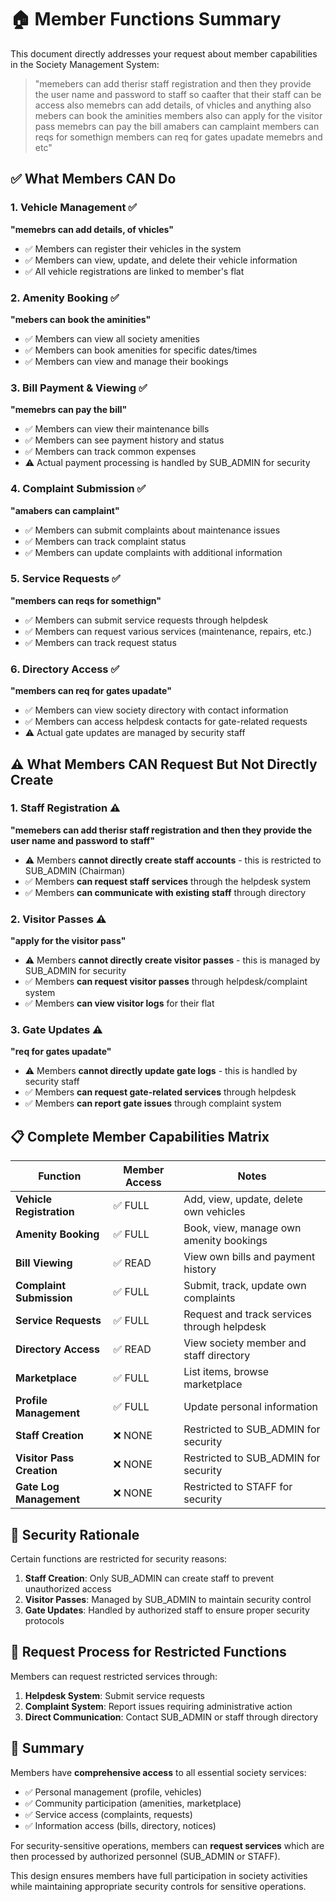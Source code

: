 # 🏠 Member Functions Summary

This document directly addresses your request about member capabilities in the Society Management System:

> "memebers can add therisr staff registration and then they provide the user name and password to staff so caafter that their staff can be access also memebrs can add details, of vhicles and anything also mebers can book the aminities members also can apply for the visitor pass memebrs can pay the bill amabers can camplaint members can reqs for somethign members can req for gates upadate memebrs and etc"

## ✅ What Members CAN Do

### 1. Vehicle Management ✅
**"memebrs can add details, of vhicles"**
- ✅ Members can register their vehicles in the system
- ✅ Members can view, update, and delete their vehicle information
- ✅ All vehicle registrations are linked to member's flat

### 2. Amenity Booking ✅
**"mebers can book the aminities"**
- ✅ Members can view all society amenities
- ✅ Members can book amenities for specific dates/times
- ✅ Members can view and manage their bookings

### 3. Bill Payment & Viewing ✅
**"memebrs can pay the bill"**
- ✅ Members can view their maintenance bills
- ✅ Members can see payment history and status
- ✅ Members can track common expenses
- ⚠️ Actual payment processing is handled by SUB_ADMIN for security

### 4. Complaint Submission ✅
**"amabers can camplaint"**
- ✅ Members can submit complaints about maintenance issues
- ✅ Members can track complaint status
- ✅ Members can update complaints with additional information

### 5. Service Requests ✅
**"members can reqs for somethign"**
- ✅ Members can submit service requests through helpdesk
- ✅ Members can request various services (maintenance, repairs, etc.)
- ✅ Members can track request status

### 6. Directory Access ✅
**"members can req for gates upadate"**
- ✅ Members can view society directory with contact information
- ✅ Members can access helpdesk contacts for gate-related requests
- ⚠️ Actual gate updates are managed by security staff

## ⚠️ What Members CAN Request But Not Directly Create

### 1. Staff Registration ⚠️
**"memebers can add therisr staff registration and then they provide the user name and password to staff"**
- ⚠️ Members **cannot directly create staff accounts** - this is restricted to SUB_ADMIN (Chairman)
- ✅ Members **can request staff services** through the helpdesk system
- ✅ Members **can communicate with existing staff** through directory

### 2. Visitor Passes ⚠️
**"apply for the visitor pass"**
- ⚠️ Members **cannot directly create visitor passes** - this is managed by SUB_ADMIN for security
- ✅ Members **can request visitor passes** through helpdesk/complaint system
- ✅ Members **can view visitor logs** for their flat

### 3. Gate Updates ⚠️
**"req for gates upadate"**
- ⚠️ Members **cannot directly update gate logs** - this is handled by security staff
- ✅ Members **can request gate-related services** through helpdesk
- ✅ Members **can report gate issues** through complaint system

## 📋 Complete Member Capabilities Matrix

| Function | Member Access | Notes |
|----------|---------------|-------|
| **Vehicle Registration** | ✅ FULL | Add, view, update, delete own vehicles |
| **Amenity Booking** | ✅ FULL | Book, view, manage own amenity bookings |
| **Bill Viewing** | ✅ READ | View own bills and payment history |
| **Complaint Submission** | ✅ FULL | Submit, track, update own complaints |
| **Service Requests** | ✅ FULL | Request and track services through helpdesk |
| **Directory Access** | ✅ READ | View society member and staff directory |
| **Marketplace** | ✅ FULL | List items, browse marketplace |
| **Profile Management** | ✅ FULL | Update personal information |
| **Staff Creation** | ❌ NONE | Restricted to SUB_ADMIN for security |
| **Visitor Pass Creation** | ❌ NONE | Restricted to SUB_ADMIN for security |
| **Gate Log Management** | ❌ NONE | Restricted to STAFF for security |

## 🔐 Security Rationale

Certain functions are restricted for security reasons:

1. **Staff Creation**: Only SUB_ADMIN can create staff to prevent unauthorized access
2. **Visitor Passes**: Managed by SUB_ADMIN to maintain security control
3. **Gate Updates**: Handled by authorized staff to ensure proper security protocols

## 🔄 Request Process for Restricted Functions

Members can request restricted services through:

1. **Helpdesk System**: Submit service requests
2. **Complaint System**: Report issues requiring administrative action
3. **Direct Communication**: Contact SUB_ADMIN or staff through directory

## 🎯 Summary

Members have **comprehensive access** to all essential society services:
- ✅ Personal management (profile, vehicles)
- ✅ Community participation (amenities, marketplace)
- ✅ Service access (complaints, requests)
- ✅ Information access (bills, directory, notices)

For security-sensitive operations, members can **request services** which are then processed by authorized personnel (SUB_ADMIN or STAFF).

This design ensures members have full participation in society activities while maintaining appropriate security controls for sensitive operations.